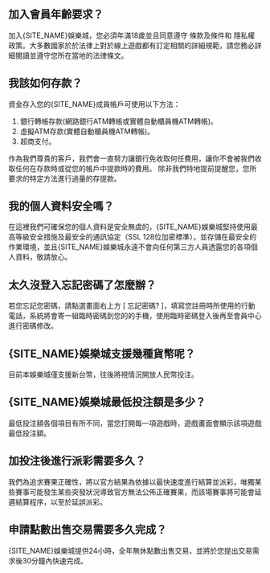 ## 加入會員年齡要求？
加入{SITE_NAME}娛樂城，您必須年滿18歲並且同意遵守 條款及條件和 隱私權政策。大多數國家於於法律上對於線上遊戲都有訂定相關的詳細規範，請您務必詳細閱讀並遵守您所在當地的法律條文。

## 我該如何存款？
資金存入您的{SITE_NAME}成員帳戶可使用以下方法：
1. 銀行轉帳存款(網路銀行ATM轉帳或實體自動櫃員機ATM轉帳)。
2. 虛擬ATM存款(實體自動櫃員機ATM轉帳)。
3. 超商支付。

作為我們尊貴的客戶，我們會一直努力讓銀行免收取何任費用，讓你不會被我們收取任何在存款時或從您的帳戶中提款時的費用。
除非我們特地提前提醒您，您所要求的特定方法進行過量的存提款。

## 我的個人資料安全嗎？
在這裡我們可確保您的個人資料是安全無虞的，{SITE_NAME}娛樂城堅持使用最高等級安全措施及最安全的通訊協定（SSL 128位加密標準），並存儲在最安全的作業環境，並且{SITE_NAME}娛樂城永遠不會向任何第三方人員透露您的各項個人資料，敬請放心。

## 太久沒登入忘記密碼了怎麼辦？
若您忘記您密碼，請點選畫面右上方 [ 忘記密碼? ]，填寫您註冊時所使用的行動電話，系統將會寄一組臨時密碼到您的的手機，使用臨時密碼登入後再至會員中心進行密碼修改。

## {SITE_NAME}娛樂城支援幾種貨幣呢？
目前本娛樂城僅支援新台幣，往後將視情況開放人民幣投注。

## {SITE_NAME}娛樂城最低投注額是多少？
最低投注額各個項目有所不同，當您打開每一項遊戲時，遊戲畫面會顯示該項遊戲最低投注額。

## 加投注後進行派彩需要多久？
我們為追求賽果正確性，將以官方結果為依據以最快速度進行結算並派彩，唯獨某些賽事可能發生某些突發狀況導致官方無法公佈正確賽果，而該場賽事將可能會延遲結算程序，以至於延誤派彩。

## 申請點數出售交易需要多久完成？
{SITE_NAME}娛樂城提供24小時，全年無休點數出售交易，並將於您提出交易需求後30分鐘內快速完成。